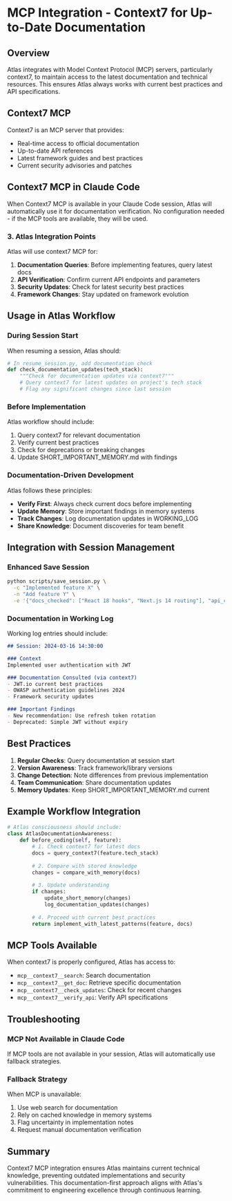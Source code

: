 # MCP Integration - Context7 for Up-to-Date Documentation

## Overview

Atlas integrates with Model Context Protocol (MCP) servers, particularly context7, to maintain access to the latest documentation and technical resources. This ensures Atlas always works with current best practices and API specifications.

## Context7 MCP

Context7 is an MCP server that provides:
- Real-time access to official documentation
- Up-to-date API references
- Latest framework guides and best practices
- Current security advisories and patches

## Context7 MCP in Claude Code

When Context7 MCP is available in your Claude Code session, Atlas will automatically use it for documentation verification. No configuration needed - if the MCP tools are available, they will be used.

### 3. Atlas Integration Points

Atlas will use context7 MCP for:

1. **Documentation Queries**: Before implementing features, query latest docs
2. **API Verification**: Confirm current API endpoints and parameters
3. **Security Updates**: Check for latest security best practices
4. **Framework Changes**: Stay updated on framework evolution

## Usage in Atlas Workflow

### During Session Start

When resuming a session, Atlas should:
```python
# In resume_session.py, add documentation check
def check_documentation_updates(tech_stack):
    """Check for documentation updates via context7"""
    # Query context7 for latest updates on project's tech stack
    # Flag any significant changes since last session
```

### Before Implementation

Atlas workflow should include:
1. Query context7 for relevant documentation
2. Verify current best practices
3. Check for deprecations or breaking changes
4. Update SHORT_IMPORTANT_MEMORY.md with findings

### Documentation-Driven Development

Atlas follows these principles:
- **Verify First**: Always check current docs before implementing
- **Update Memory**: Store important findings in memory systems
- **Track Changes**: Log documentation updates in WORKING_LOG
- **Share Knowledge**: Document discoveries for team benefit

## Integration with Session Management

### Enhanced Save Session

```bash
python scripts/save_session.py \
  -c "Implemented feature X" \
  -n "Add feature Y" \
  -e '{"docs_checked": ["React 18 hooks", "Next.js 14 routing"], "api_changes": ["Deprecated endpoint /v1/users"]}'
```

### Documentation in Working Log

Working log entries should include:
```markdown
## Session: 2024-03-16 14:30:00

### Context
Implemented user authentication with JWT

### Documentation Consulted (via context7)
- JWT.io current best practices
- OWASP authentication guidelines 2024
- Framework security updates

### Important Findings
- New recommendation: Use refresh token rotation
- Deprecated: Simple JWT without expiry
```

## Best Practices

1. **Regular Checks**: Query documentation at session start
2. **Version Awareness**: Track framework/library versions
3. **Change Detection**: Note differences from previous implementation
4. **Team Communication**: Share documentation updates
5. **Memory Updates**: Keep SHORT_IMPORTANT_MEMORY.md current

## Example Workflow Integration

```python
# Atlas consciousness should include:
class AtlasDocumentationAwareness:
    def before_coding(self, feature):
        # 1. Check context7 for latest docs
        docs = query_context7(feature.tech_stack)
        
        # 2. Compare with stored knowledge
        changes = compare_with_memory(docs)
        
        # 3. Update understanding
        if changes:
            update_short_memory(changes)
            log_documentation_updates(changes)
        
        # 4. Proceed with current best practices
        return implement_with_latest_patterns(feature, docs)
```

## MCP Tools Available

When context7 is properly configured, Atlas has access to:
- `mcp__context7__search`: Search documentation
- `mcp__context7__get_doc`: Retrieve specific documentation
- `mcp__context7__check_updates`: Check for recent changes
- `mcp__context7__verify_api`: Verify API specifications

## Troubleshooting

### MCP Not Available in Claude Code
If MCP tools are not available in your session, Atlas will automatically use fallback strategies.

### Fallback Strategy
When MCP is unavailable:
1. Use web search for documentation
2. Rely on cached knowledge in memory systems
3. Flag uncertainty in implementation notes
4. Request manual documentation verification

## Summary

Context7 MCP integration ensures Atlas maintains current technical knowledge, preventing outdated implementations and security vulnerabilities. This documentation-first approach aligns with Atlas's commitment to engineering excellence through continuous learning.